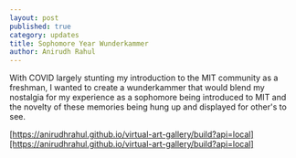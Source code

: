 ```yaml
---
layout: post
published: true
category: updates
title: Sophomore Year Wunderkammer
author: Anirudh Rahul
---
```

With COVID largely stunting my introduction to the MIT community as a freshman, I wanted to create a wunderkammer that would blend my nostalgia for my experience as a sophomore being introduced to MIT and the novelty of these memories being hung up and displayed for other's to see.


[https://anirudhrahul.github.io/virtual-art-gallery/build?api=local][https://anirudhrahul.github.io/virtual-art-gallery/build?api=local]
